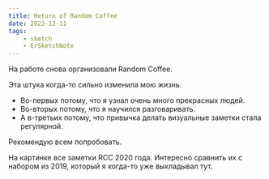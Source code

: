 ```yaml
---
title: Return of Random Coffee
date: 2022-12-11
tags:
    - sketch
    - ErSketchNote
---
```


На работе снова организовали Random Coffee.

Эта штука когда-то сильно изменила мою жизнь.

- Во-первых потому, что я узнал очень много прекрасных людей.
- Во-вторых потому, что я научился разговаривать.
- А в-третьих потому, что привычка делать визуальные заметки стала регулярной.

Рекомендую всем попробовать.

На картинке все заметки RCC 2020 года. Интересно сравнить их с набором из 2019, который я когда-то уже выкладывал тут.
